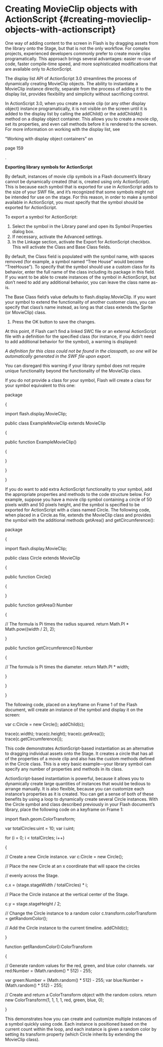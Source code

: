 # Creating MovieClip objects with ActionScript {#creating-movieclip-objects-with-actionscript}

One way of adding content to the screen in Flash is by dragging assets from the library onto the Stage, but that is not the only workflow. For complex projects, experienced developers commonly prefer to create movie clips programatically. This approach brings several advantages: easier re-use of code, faster compile-time speed, and more sophisticated modifications that are available only to ActionScript.

The display list API of ActionScript 3.0 streamlines the process of dynamically creating MovieClip objects. The ability to instantiate a MovieClip instance directly, separate from the process of adding it to the display list, provides flexibility and simplicity without sacrificing control.

In ActionScript 3.0, when you create a movie clip (or any other display object) instance programatically, it is not visible on the screen until it is added to the display list by calling the addChild() or the addChildAt() method on a display object container. This allows you to create a movie clip, set its properties, and even call methods before it is rendered to the screen. For more information on working with the display list, see

“Working with display object containers” on

page 159

.

**Exporting library symbols for ActionScript**

By default, instances of movie clip symbols in a Flash document’s library cannot be dynamically created (that is, created using only ActionScript). This is because each symbol that is exported for use in ActionScript adds to the size of your SWF file, and it’s recognized that some symbols might not be intended for use on the stage. For this reason, in order to make a symbol available in ActionScript, you must specify that the symbol should be exported for ActionScript.

To export a symbol for ActionScript:

1.  Select the symbol in the Library panel and open its Symbol Properties dialog box.
2.  If necessary, activate the Advanced settings.
3.  In the Linkage section, activate the Export for ActionScript checkbox. This will activate the Class and Base Class fields.

By default, the Class field is populated with the symbol name, with spaces removed (for example, a symbol named “Tree House” would become “TreeHouse”). To specify that the symbol should use a custom class for its behavior, enter the full name of the class including its package in this field. If you want to be able to create instances of the symbol in ActionScript, but don’t need to add any additional behavior, you can leave the class name as-is.

The Base Class field’s value defaults to flash.display.MovieClip. If you want your symbol to extend the functionality of another customer class, you can specify that class’s name instead, as long as that class extends the Sprite (or MovieClip) class.

1.  Press the OK button to save the changes.

At this point, if Flash can’t find a linked SWC file or an external ActionScript file with a definition for the specified class (for instance, if you didn’t need to add additional behavior for the symbol), a warning is displayed:

_A definition for this class could not be found in the classpath, so one will be automatically generated in the SWF file upon export_.

You can disregard this warning if your library symbol does not require unique functionality beyond the functionality of the MovieClip class.

If you do not provide a class for your symbol, Flash will create a class for your symbol equivalent to this one:

package

{

import flash.display.MovieClip;

public class ExampleMovieClip extends MovieClip

{

public function ExampleMovieClip()

{

}

}

}

If you do want to add extra ActionScript functionality to your symbol, add the appropriate properties and methods to the code structure below. For example, suppose you have a movie clip symbol containing a circle of 50 pixels width and 50 pixels height, and the symbol is specified to be exported for ActionScript with a class named Circle. The following code, when placed in a Circle.as file, extends the MovieClip class and provides the symbol with the additional methods getArea() and getCircumference():

package

{

import flash.display.MovieClip;

public class Circle extends MovieClip

{

public function Circle()

{

}

public function getArea():Number

{

// The formula is Pi times the radius squared. return Math.PI * Math.pow((width / 2), 2);

}

public function getCircumference():Number

{

// The formula is Pi times the diameter. return Math.PI * width;

}

}

}

The following code, placed on a keyframe on Frame 1 of the Flash document, will create an instance of the symbol and display it on the screen:

var c:Circle = new Circle(); addChild(c);

trace(c.width); trace(c.height); trace(c.getArea()); trace(c.getCircumference());

This code demonstrates ActionScript-based instantiation as an alternative to dragging individual assets onto the Stage. It creates a circle that has all of the properties of a movie clip and also has the custom methods defined in the Circle class. This is a very basic example—your library symbol can specify any number of properties and methods in its class.

ActionScript-based instantiation is powerful, because it allows you to dynamically create large quantities of instances that would be tedious to arrange manually. It is also flexible, because you can customize each instance’s properties as it is created. You can get a sense of both of these benefits by using a loop to dynamically create several Circle instances. With the Circle symbol and class described previously in your Flash document’s library, place the following code on a keyframe on Frame 1:

import flash.geom.ColorTransform;

var totalCircles:uint = 10; var i:uint;

for (i = 0; i &lt; totalCircles; i++)

{

// Create a new Circle instance. var c:Circle = new Circle();

// Place the new Circle at an x coordinate that will space the circles

// evenly across the Stage.

c.x = (stage.stageWidth / totalCircles) * i;

// Place the Circle instance at the vertical center of the Stage.

c.y = stage.stageHeight / 2;

// Change the Circle instance to a random color c.transform.colorTransform = getRandomColor();

// Add the Circle instance to the current timeline. addChild(c);

}

function getRandomColor():ColorTransform

{

// Generate random values for the red, green, and blue color channels. var red:Number = (Math.random() * 512) - 255;

var green:Number = (Math.random() * 512) - 255; var blue:Number = (Math.random() * 512) - 255;

// Create and return a ColorTransform object with the random colors. return new ColorTransform(1, 1, 1, 1, red, green, blue, 0);

}

This demonstrates how you can create and customize multiple instances of a symbol quickly using code. Each instance is positioned based on the current count within the loop, and each instance is given a random color by setting its transform property (which Circle inherits by extending the MovieClip class).